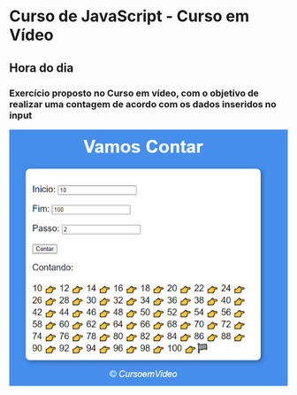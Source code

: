 # Curso de JavaScript - Curso em Vídeo

## Hora do dia

### Exercício proposto no Curso em vídeo, com o objetivo de realizar uma contagem de acordo com os dados inseridos no input

<img src="img/imagemprojeto.PNG" alt="ImgProjeto" />
